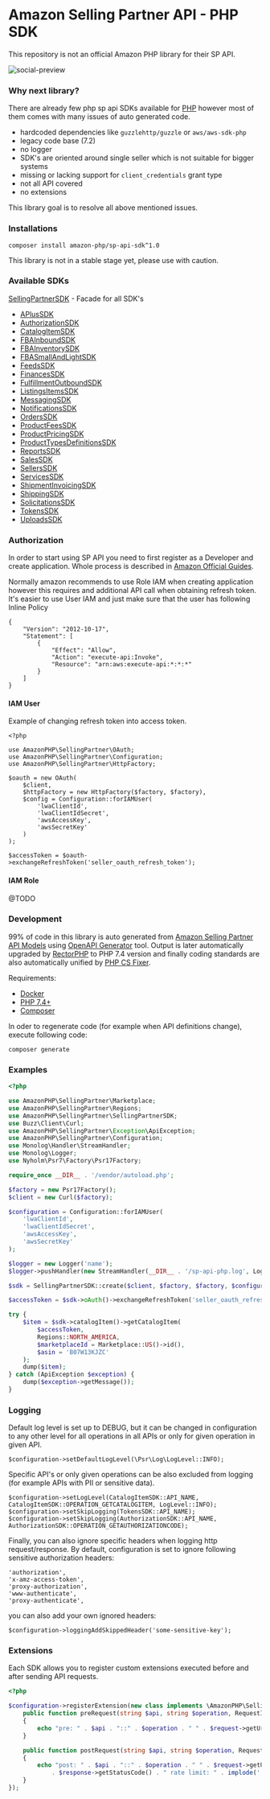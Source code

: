 # Amazon Selling Partner API - PHP SDK

This repository is not an official Amazon PHP library for their SP API. 

![social-preview](https://repository-images.githubusercontent.com/372302167/e16f602b-c263-48ee-a36a-a06177d1fa68)


### Why next library? 

There are already few php sp api SDKs available for [PHP](https://packagist.org/?query=sp%20api%20)
however most of them comes with many issues of auto generated code. 

- hardcoded dependencies like `guzzlehttp/guzzle` or `aws/aws-sdk-php` 
- legacy code base (7.2)
- no logger
- SDK's are oriented around single seller which is not suitable for bigger systems
- missing or lacking support for `client_credentials` grant type
- not all API covered
- no extensions 

This library goal is to resolve all above mentioned issues. 

### Installations

```
composer install amazon-php/sp-api-sdk^1.0
```

This library is not in a stable stage yet, please use with caution.

### Available SDKs

[SellingPartnerSDK](/src/AmazonPHP/SellingPartner/SellingPartnerSDK.php) - Facade for all SDK's
* [APlusSDK](/src/AmazonPHP/SellingPartner/Api/APlusSDK.php)
* [AuthorizationSDK](/src/AmazonPHP/SellingPartner/Api/AuthorizationSDK.php)
* [CatalogItemSDK](/src/AmazonPHP/SellingPartner/Api/CatalogItemSDK.php)
* [FBAInboundSDK](/src/AmazonPHP/SellingPartner/Api/FBAInboundSDK.php)
* [FBAInventorySDK](/src/AmazonPHP/SellingPartner/Api/FBAInventorySDK.php)
* [FBASmallAndLightSDK](/src/AmazonPHP/SellingPartner/Api/FBASmallAndLightSDK.php)
* [FeedsSDK](/src/AmazonPHP/SellingPartner/Api/FeedsSDK.php)
* [FinancesSDK](/src/AmazonPHP/SellingPartner/Api/FinancesSDK.php)
* [FulfillmentOutboundSDK](/src/AmazonPHP/SellingPartner/Api/FulfillmentOutboundSDK.php)
* [ListingsItemsSDK](/src/AmazonPHP/SellingPartner/Api/ListingsItemsSDK.php)
* [MessagingSDK](/src/AmazonPHP/SellingPartner/Api/MessagingSDK.php)
* [NotificationsSDK](/src/AmazonPHP/SellingPartner/Api/NotificationsSDK.php)
* [OrdersSDK](/src/AmazonPHP/SellingPartner/Api/OrdersSDK.php)
* [ProductFeesSDK](/src/AmazonPHP/SellingPartner/Api/ProductFeesSDK.php)
* [ProductPricingSDK](/src/AmazonPHP/SellingPartner/Api/ProductPricingSDK.php)
* [ProductTypesDefinitionsSDK](/src/AmazonPHP/SellingPartner/Api/ProductTypesDefinitionsSDK.php)
* [ReportsSDK](/src/AmazonPHP/SellingPartner/Api/ReportsSDK.php)
* [SalesSDK](/src/AmazonPHP/SellingPartner/Api/SalesSDK.php)
* [SellersSDK](/src/AmazonPHP/SellingPartner/Api/SellersSDK.php)
* [ServicesSDK](/src/AmazonPHP/SellingPartner/Api/ServicesSDK.php)
* [ShipmentInvoicingSDK](/src/AmazonPHP/SellingPartner/Api/ShipmentInvoicingSDK.php)
* [ShippingSDK](/src/AmazonPHP/SellingPartner/Api/ShippingSDK.php)
* [SolicitationsSDK](/src/AmazonPHP/SellingPartner/Api/SolicitationsSDK.php)
* [TokensSDK](/src/AmazonPHP/SellingPartner/Api/TokensSDK.php)
* [UploadsSDK](/src/AmazonPHP/SellingPartner/Api/UploadsSDK.php)

### Authorization

In order to start using SP API you need to first register as a Developer and create application.
Whole process is described in [Amazon Official Guides](https://github.com/amzn/selling-partner-api-docs/blob/main/guides/en-US/developer-guide/SellingPartnerApiDeveloperGuide.md).

Normally amazon recommends to use Role IAM when creating application however this requires and additional
API call when obtaining refresh token. It's easier to use User IAM and just make sure that the user 
has following Inline Policy 

```
{
    "Version": "2012-10-17",
    "Statement": [
        {
            "Effect": "Allow",
            "Action": "execute-api:Invoke",
            "Resource": "arn:aws:execute-api:*:*:*"
        }
    ]
}
```

#### IAM User 

Example of changing refresh token into access token. 

```
<?php

use AmazonPHP\SellingPartner\OAuth;
use AmazonPHP\SellingPartner\Configuration;
use AmazonPHP\SellingPartner\HttpFactory;

$oauth = new OAuth(
    $client,
    $httpFactory = new HttpFactory($factory, $factory),
    $config = Configuration::forIAMUser(
        'lwaClientId',
        'lwaClientIdSecret',
        'awsAccessKey',
        'awsSecretKey'
    )
);

$accessToken = $oauth->exchangeRefreshToken('seller_oauth_refresh_token');
```

#### IAM Role 

@TODO 

### Development

99% of code in this library is auto generated from [Amazon Selling Partner API Models](https://github.com/amzn/selling-partner-api-models)
using [OpenAPI Generator](http://github.com/openAPITools/openapi-generator/) tool.
Output is later automatically upgraded by [RectorPHP](http://github.com/rectorphp) to PHP 7.4 version 
and finally coding standards are also automatically unified by [PHP CS Fixer](https://github.com/FriendsOfPHP/PHP-CS-Fixer).

Requirements:

- [Docker](https://www.docker.com/)
- [PHP 7.4+](https://www.php.net/)
- [Composer](https://getcomposer.org/)

In oder to regenerate code (for example when API definitions change), execute following code: 

```
composer generate
```

### Examples

```php
<?php

use AmazonPHP\SellingPartner\Marketplace;
use AmazonPHP\SellingPartner\Regions;
use AmazonPHP\SellingPartner\SellingPartnerSDK;
use Buzz\Client\Curl;
use AmazonPHP\SellingPartner\Exception\ApiException;
use AmazonPHP\SellingPartner\Configuration;
use Monolog\Handler\StreamHandler;
use Monolog\Logger;
use Nyholm\Psr7\Factory\Psr17Factory;

require_once __DIR__ . '/vendor/autoload.php';

$factory = new Psr17Factory();
$client = new Curl($factory);

$configuration = Configuration::forIAMUser(
    'lwaClientId',
    'lwaClientIdSecret',
    'awsAccessKey',
    'awsSecretKey'
);

$logger = new Logger('name');
$logger->pushHandler(new StreamHandler(__DIR__ . '/sp-api-php.log', Logger::DEBUG));

$sdk = SellingPartnerSDK::create($client, $factory, $factory, $configuration, $logger);

$accessToken = $sdk->oAuth()->exchangeRefreshToken('seller_oauth_refresh_token');

try {
    $item = $sdk->catalogItem()->getCatalogItem(
        $accessToken,
        Regions::NORTH_AMERICA,
        $marketplaceId = Marketplace::US()->id(),
        $asin = 'B07W13KJZC'
    );
    dump($item);
} catch (ApiException $exception) {
    dump($exception->getMessage());
}
```

### Logging

Default log level is set up to DEBUG, but it can be changed in configuration to any other 
level for all operations in all APIs or only for given operation in given API. 

```
$configuration->setDefaultLogLevel(\Psr\Log\LogLevel::INFO);
```

Specific API's or only given operations can be also excluded from logging (for example APIs with PII or sensitive data).

```
$configuration->setLogLevel(CatalogItemSDK::API_NAME, CatalogItemSDK::OPERATION_GETCATALOGITEM, LogLevel::INFO);
$configuration->setSkipLogging(TokensSDK::API_NAME);
$configuration->setSkipLogging(AuthorizationSDK::API_NAME, AuthorizationSDK::OPERATION_GETAUTHORIZATIONCODE);
```

Finally, you can also ignore specific headers when logging http request/response.
By default, configuration is set to ignore following sensitive authorization headers:

```
'authorization',
'x-amz-access-token',
'proxy-authorization',
'www-authenticate',
'proxy-authenticate',
```

you can also add your own ignored headers: 

```
$configuration->loggingAddSkippedHeader('some-sensitive-key');
```

### Extensions

Each SDK allows you to register custom extensions executed before and after sending API requests.

```php
<?php 

$configuration->registerExtension(new class implements \AmazonPHP\SellingPartner\Extension {
    public function preRequest(string $api, string $operation, RequestInterface $request): void
    {
        echo "pre: " . $api . "::" . $operation . " " . $request->getUri() . "\n";
    }

    public function postRequest(string $api, string $operation, RequestInterface $request, ResponseInterface $response): void
    {
        echo "post: " . $api . "::" . $operation . " " . $request->getUri() . " " 
            . $response->getStatusCode() . " rate limit: " . implode(' ', $response->getHeader('x-amzn-RateLimit-Limit')) . "\n";
    }
});
```

